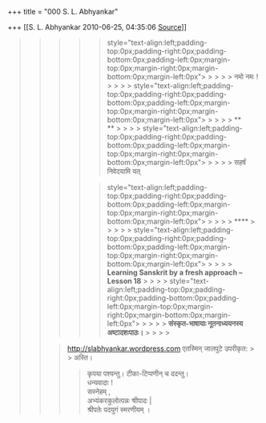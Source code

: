 +++
title = "000 S. L. Abhyankar"

+++
[[S. L. Abhyankar	2010-06-25, 04:35:06 [Source](https://groups.google.com/g/samskrita/c/g0OdHGMS6yA)]]



> 
> > > 
> > > >  > style="text-align:left;padding-top:0px;padding-right:0px;padding-bottom:0px;padding-left:0px;margin-top:0px;margin-right:0px;margin-bottom:0px;margin-left:0px"> > > > > नमो नमः ! > > > > 
> > > >  > style="text-align:left;padding-top:0px;padding-right:0px;padding-bottom:0px;padding-left:0px;margin-top:0px;margin-right:0px;margin-bottom:0px;margin-left:0px"> > > > > **  
> > ** > > > > 
> > > >  > style="text-align:left;padding-top:0px;padding-right:0px;padding-bottom:0px;padding-left:0px;margin-top:0px;margin-right:0px;margin-bottom:0px;margin-left:0px"> > > > > सहर्षं निवेदयामि यत्
> > > > 
> > > > 
> > > >  > style="text-align:left;padding-top:0px;padding-right:0px;padding-bottom:0px;padding-left:0px;margin-top:0px;margin-right:0px;margin-bottom:0px;margin-left:0px"> > > > > **** > > > >  > style="text-align:left;padding-top:0px;padding-right:0px;padding-bottom:0px;padding-left:0px;margin-top:0px;margin-right:0px;margin-bottom:0px;margin-left:0px"> > > > > **Learning Sanskrit by a fresh approach – Lesson 18** > > > > 
> > > >  > style="text-align:left;padding-top:0px;padding-right:0px;padding-bottom:0px;padding-left:0px;margin-top:0px;margin-right:0px;margin-bottom:0px;margin-left:0px"> > > > > **संस्कृत-भाषायाः नूतनाध्ययन****स्य अष्टा****दशः****पाठः****।** > > > > 
> > > > 
> > 
> > 
> > 
> > 
> > > <http://slabhyankar.wordpress.com> एतस्मिन् जालपुटे उपरीकृत: > > अस्ति।
> > > > 
> > > > कृपया पश्यन्तु। टीका-टिप्पणीन् च ददन्तु।  
> > धन्यवादाः !  
> > सस्नेहम् ,  
> > अभ्यंकरकुलोत्पन्नः श्रीपादः \|  
> > श्रीपतेः पदयुगं स्मरणीयम् ।  
> > > > 
> > 
> > 
> >   


